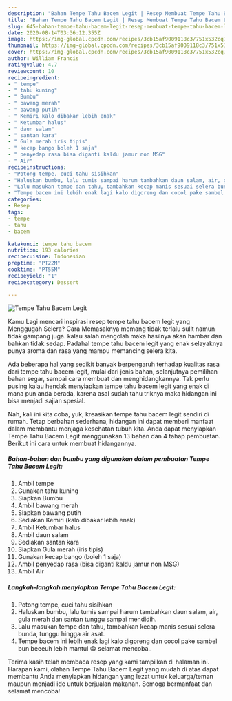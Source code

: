 ```yaml
---
description: "Bahan Tempe Tahu Bacem Legit | Resep Membuat Tempe Tahu Bacem Legit Yang Bisa Manjain Lidah"
title: "Bahan Tempe Tahu Bacem Legit | Resep Membuat Tempe Tahu Bacem Legit Yang Bisa Manjain Lidah"
slug: 645-bahan-tempe-tahu-bacem-legit-resep-membuat-tempe-tahu-bacem-legit-yang-bisa-manjain-lidah
date: 2020-08-14T03:36:12.355Z
image: https://img-global.cpcdn.com/recipes/3cb15af9009118c3/751x532cq70/tempe-tahu-bacem-legit-foto-resep-utama.jpg
thumbnail: https://img-global.cpcdn.com/recipes/3cb15af9009118c3/751x532cq70/tempe-tahu-bacem-legit-foto-resep-utama.jpg
cover: https://img-global.cpcdn.com/recipes/3cb15af9009118c3/751x532cq70/tempe-tahu-bacem-legit-foto-resep-utama.jpg
author: William Francis
ratingvalue: 4.7
reviewcount: 10
recipeingredient:
- " tempe"
- " tahu kuning"
- " Bumbu"
- " bawang merah"
- " bawang putih"
- " Kemiri kalo dibakar lebih enak"
- " Ketumbar halus"
- " daun salam"
- " santan kara"
- " Gula merah iris tipis"
- " kecap bango boleh 1 saja"
- " penyedap rasa bisa diganti kaldu jamur non MSG"
- " Air"
recipeinstructions:
- "Potong tempe, cuci tahu sisihkan"
- "Haluskan bumbu, lalu tumis sampai harum tambahkan daun salam, air, gula merah dan santan tunggu sampai mendidih."
- "Lalu masukan tempe dan tahu, tambahkan kecap manis sesuai selera bunda, tunggu hingga air asat."
- "Tempe bacem ini lebih enak lagi kalo digoreng dan cocol pake sambel bun beeeuh lebih mantul 😁 selamat mencoba.."
categories:
- Resep
tags:
- tempe
- tahu
- bacem

katakunci: tempe tahu bacem 
nutrition: 193 calories
recipecuisine: Indonesian
preptime: "PT22M"
cooktime: "PT55M"
recipeyield: "1"
recipecategory: Dessert

---
```



![Tempe Tahu Bacem Legit](https://img-global.cpcdn.com/recipes/3cb15af9009118c3/751x532cq70/tempe-tahu-bacem-legit-foto-resep-utama.jpg)

Kamu Lagi mencari inspirasi resep tempe tahu bacem legit yang Menggugah Selera? Cara Memasaknya memang tidak terlalu sulit namun tidak gampang juga. kalau salah mengolah maka hasilnya akan hambar dan bahkan tidak sedap. Padahal tempe tahu bacem legit yang enak selayaknya punya aroma dan rasa yang mampu memancing selera kita.

Ada beberapa hal yang sedikit banyak berpengaruh terhadap kualitas rasa dari tempe tahu bacem legit, mulai dari jenis bahan, selanjutnya pemilihan bahan segar, sampai cara membuat dan menghidangkannya. Tak perlu pusing kalau hendak menyiapkan tempe tahu bacem legit yang enak di mana pun anda berada, karena asal sudah tahu triknya maka hidangan ini bisa menjadi sajian spesial.




Nah, kali ini kita coba, yuk, kreasikan tempe tahu bacem legit sendiri di rumah. Tetap berbahan sederhana, hidangan ini dapat memberi manfaat dalam membantu menjaga kesehatan tubuh kita. Anda dapat menyiapkan Tempe Tahu Bacem Legit menggunakan 13 bahan dan 4 tahap pembuatan. Berikut ini cara untuk membuat hidangannya.

<!--inarticleads1-->

##### Bahan-bahan dan bumbu yang digunakan dalam pembuatan Tempe Tahu Bacem Legit:

1. Ambil  tempe
1. Gunakan  tahu kuning
1. Siapkan  Bumbu
1. Ambil  bawang merah
1. Siapkan  bawang putih
1. Sediakan  Kemiri (kalo dibakar lebih enak)
1. Ambil  Ketumbar halus
1. Ambil  daun salam
1. Sediakan  santan kara
1. Siapkan  Gula merah (iris tipis)
1. Gunakan  kecap bango (boleh 1 saja)
1. Ambil  penyedap rasa (bisa diganti kaldu jamur non MSG)
1. Ambil  Air




<!--inarticleads2-->

##### Langkah-langkah menyiapkan Tempe Tahu Bacem Legit:

1. Potong tempe, cuci tahu sisihkan
1. Haluskan bumbu, lalu tumis sampai harum tambahkan daun salam, air, gula merah dan santan tunggu sampai mendidih.
1. Lalu masukan tempe dan tahu, tambahkan kecap manis sesuai selera bunda, tunggu hingga air asat.
1. Tempe bacem ini lebih enak lagi kalo digoreng dan cocol pake sambel bun beeeuh lebih mantul 😁 selamat mencoba..




Terima kasih telah membaca resep yang kami tampilkan di halaman ini. Harapan kami, olahan Tempe Tahu Bacem Legit yang mudah di atas dapat membantu Anda menyiapkan hidangan yang lezat untuk keluarga/teman maupun menjadi ide untuk berjualan makanan. Semoga bermanfaat dan selamat mencoba!
